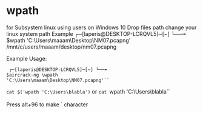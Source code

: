 # wpath
for Subsystem linux using users on Windows 10 
Drop files path change your linux system path
Example 
┌─[laperis@DESKTOP-LCRQVL5]─[~]
└──╼ $wpath 'C:\Users\maaam\Desktop\NM07.pcapng'
/mnt/c/users/maaam/desktop/nm07.pcapng

Example Usage:<p><code>
┌─[laperis@DESKTOP-LCRQVL5]─[~]
└──╼ $aircrack-ng \wpath 'C:\Users\maaam\Desktop\NM07.pcapng'\``</code></p>

`cat $('wpath 'C:\Users\blabla')` or `cat `wpath 'C:\Users\blabla`` <br>
<br>
Press alt+96 to make ` character

